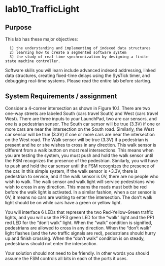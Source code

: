 # lab10_TrafficLight

## Purpose

This lab has these major objectives:

      1) the understanding and implementing of indexed data structures
      2) learning how to create a segmented software system
      3) the study of real-time synchronization by designing a finite state machine controller.

Software skills you will learn include advanced indexed addressing, linked data structures, creating fixed-time delays using the SysTick timer, and debugging real-time systems. Please read the entire lab before starting.


## System Requirements / assignment

Consider a 4-corner intersection as shown in Figure 10.1. There are two one-way streets are labeled South (cars travel South) and West (cars travel West). There are three inputs to your LaunchPad, two are car sensors, and one is a pedestrian sensor. The South car sensor will be true (3.3V) if one or more cars are near the intersection on the South road. Similarly, the West car sensor will be true (3.3V) if one or more cars are near the intersection on the West road. The Walk sensor will be true (3.3V) if a pedestrian is present and he or she wishes to cross in any direction. This walk sensor is different from a walk button on most real intersections. This means when you are testing the system, you must push and hold the walk sensor until the FSM recognizes the presence of the pedestrian. Similarly, you will have to push and hold the car sensor until the FSM recognizes the presence of the car. In this simple system, if the walk sensor is +3.3V, there is pedestrian to service, and if the walk sensor is 0V, there are no people who wish to walk. The walk sensor and walk light will service pedestrians who wish to cross in any direction. This means the roads must both be red before the walk light is activated. In a similar fashion, when a car sensor is 0V, it means no cars are waiting to enter the intersection. The don't walk light should be on while cars have a green or yellow light.

You will interface 6 LEDs that represent the two Red-Yellow-Green traffic lights, and you will use the PF3 green LED for the “walk” light and the PF1 red LED for the “don’t walk” light. When the “walk” condition is signified, pedestrians are allowed to cross in any direction. When the “don’t walk” light flashes (and the two traffic signals are red), pedestrians should hurry up and finish crossing. When the “don’t walk” condition is on steady, pedestrians should not enter the intersection.

Your solution should not need to be friendly. In other words you should assume the FSM controls all bits in each of the ports it uses.
